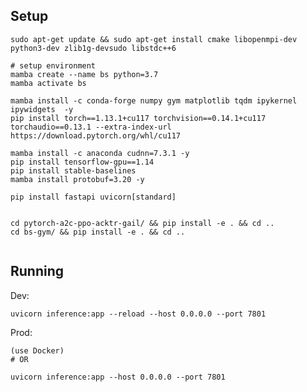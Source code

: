 ## Setup

<!-- TODO: gymnasium, SB3 -->
<!-- pip install "stable_baselines3[extra,tests,docs] @ git+https://github.com/DLR-RM/stable-baselines3"         # https://stable-baselines3.readthedocs.io/en/master/guide/install.html -->
```
sudo apt-get update && sudo apt-get install cmake libopenmpi-dev python3-dev zlib1g-devsudo libstdc++6

# setup environment
mamba create --name bs python=3.7
mamba activate bs

mamba install -c conda-forge numpy gym matplotlib tqdm ipykernel ipywidgets  -y
pip install torch==1.13.1+cu117 torchvision==0.14.1+cu117 torchaudio==0.13.1 --extra-index-url https://download.pytorch.org/whl/cu117

mamba install -c anaconda cudnn=7.3.1 -y
pip install tensorflow-gpu==1.14
pip install stable-baselines
mamba install protobuf=3.20 -y

pip install fastapi uvicorn[standard]


cd pytorch-a2c-ppo-acktr-gail/ && pip install -e . && cd ..
cd bs-gym/ && pip install -e . && cd ..


```
<!--
#mamba install pylint -y
#mamba install pytorch==2.0.0 torchvision==0.15.0 torchaudio==2.0.0 pytorch-cuda=11.8 -c pytorch -c nvidia
#mamba install pytorch==1.12.1 torchvision==0.13.1 torchaudio==0.12.1 cudatoolkit=10.2 -c pytorch -y
#mamba install pytorch torchvision torchaudio pytorch-cuda=11.8 -c pytorch -c nvidia -y
#export PROTOCOL_BUFFERS_PYTHON_IMPLEMENTATION=python
-->

## Running

Dev:
```
uvicorn inference:app --reload --host 0.0.0.0 --port 7801
```

Prod:
```
(use Docker)
# OR

uvicorn inference:app --host 0.0.0.0 --port 7801
```

<!--## Features-->

